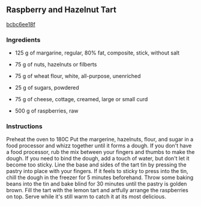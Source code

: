 ## Raspberry and Hazelnut Tart

[bcbc6ee18f](http://www.food.com/recipe/raspberry-and-hazelnut-tart-451313)

### Ingredients

 - 125 g of margarine, regular, 80% fat, composite, stick, without salt

 - 75 g of nuts, hazelnuts or filberts

 - 75 g of wheat flour, white, all-purpose, unenriched

 - 25 g of sugars, powdered

 - 75 g of cheese, cottage, creamed, large or small curd

 - 500 g of raspberries, raw

### Instructions

Preheat the oven to 180C Put the margerine, hazelnuts, flour, and sugar in a food processor and whizz together until it forms a dough. If you don't have a food processor, rub the mix between your fingers and thumbs to make the dough. If you need to bind the dough, add a touch of water, but don't let it become too sticky. Line the base and sides of the tart tin by pressing the pastry into place with your fingers. If it feels to sticky to press into the tin, chill the dough in the freezer for 5 minutes beforehand. Throw some baking beans into the tin and bake blind for 30 minutes until the pastry is golden brown. Fill the tart with the lemon tart and artfully arrange the raspberries on top. Serve while it's still warm to catch it at its most delicious.